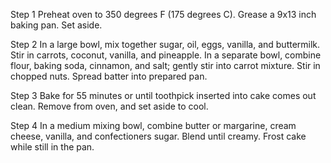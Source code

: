 Step 1
Preheat oven to 350 degrees F (175 degrees C). Grease a 9x13 inch baking pan. Set aside.

Step 2
In a large bowl, mix together sugar, oil, eggs, vanilla, and buttermilk. Stir in carrots, coconut, vanilla, and pineapple. In a separate bowl, combine flour, baking soda, cinnamon, and salt; gently stir into carrot mixture. Stir in chopped nuts. Spread batter into prepared pan.

Step 3
Bake for 55 minutes or until toothpick inserted into cake comes out clean. Remove from oven, and set aside to cool.

Step 4
In a medium mixing bowl, combine butter or margarine, cream cheese, vanilla, and confectioners sugar. Blend until creamy. Frost cake while still in the pan.